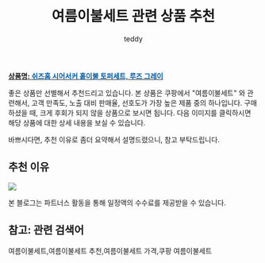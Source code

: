 ﻿---
layout: post
title:  "여름이불세트 관련 상품 추천"
author: teddy
categories: [ 가구/인테리어 ]
tags: [여름이불세트,여름이불세트 추천,여름이불세트 가격,쿠팡 여름이불세트]
image: https://static.coupangcdn.com/image/product/image/vendoritem/2019/07/12/4621301818/7177dd98-2528-4381-b785-4fd02de4e43e.jpg 
description: "쿠팡에서 여름이불세트 관련 상품으로 가장 고객 선호도가 높은 제품 중 하나입니다."
---

<a href="https://link.coupang.com/re/AFFSDP?lptag=AF4928167&pageKey=208343515&itemId=617971889&vendorItemId=4621301818&traceid=V0-153-1beff419da9f6b89"><b>상품명: <font color='#01579B'>쉬즈홈 시어서커 홑이불 토퍼세트, 루즈 그레이</font></b></a>

좋은 상품만 선별해서 추천드리고 있습니다.
본 상품은 쿠팡에서 "여름이불세트" 와 관련해서, 고객 만족도, 노출 대비 판매율, 선호도가 가장 높은 제품 중의 하나입니다.
구매하셨을 때, 크게 후회가 되지 않을 상품으로 보시면 됩니다. 
다음 이미지를 클릭하시면 해당 상품에 대한 상세 내용을 보실 수 있습니다.

바쁘시다면, 추천 이유로 좀더 요약해서 설명드렸으니, 참고 부탁드립니다.

## 추천 이유 

<a href="https://link.coupang.com/re/AFFSDP?lptag=AF4928167&pageKey=208343515&itemId=617971889&vendorItemId=4621301818&traceid=V0-153-1beff419da9f6b89"><img src="https://thumbnail10.coupangcdn.com/thumbnails/remote/q89/image/retail/images/2019/04/12/10/2/2043751a-0f87-4b16-b2d5-f2330875bffd.jpg"></a> 

본 블로그는 파트너스 활동을 통해 일정액의 수수료를 제공받을 수 있습니다.

## 참고: 관련 검색어    
여름이불세트,여름이불세트 추천,여름이불세트 가격,쿠팡 여름이불세트
